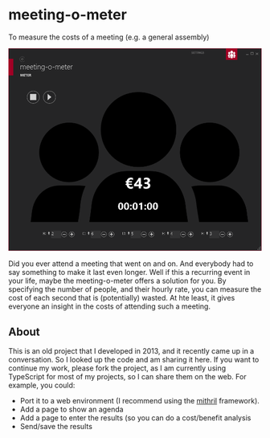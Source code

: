 # meeting-o-meter

To measure the costs of a meeting (e.g. a general assembly)

![Screenshot meeting-o-meter](img/meeting-o-meter.png)

Did you ever attend a meeting that went on and on. And everybody had to say something to make it last even longer. Well if this a recurring event in your life, maybe the meeting-o-meter offers a solution for you. By specifying the number of people, and their hourly rate, you can measure the cost of each second that is (potentially) wasted. At hte least, it gives everyone an insight in the costs of attending such a meeting.

## About

This is an old project that I developed in 2013, and it recently came up in a conversation. So I looked up the code and am sharing it here. If you want to continue my work, please fork the project, as I am currently using TypeScript for most of my projects, so I can share them on the web. For example, you could:

- Port it to a web environment (I recommend using the [mithril](http://mithril.js.org) framework).
- Add a page to show an agenda
- Add a page to enter the results (so you can do a cost/benefit analysis
- Send/save the results
